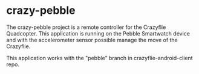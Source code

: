 crazy-pebble
============
The crazy-pebble project is a remote controller for the Crazyflie Quadcopter. This application is running on the Pebble Smartwatch device and with the accelerometer sensor possible manage the move of the Crazyflie.

This application works with the "pebble" branch in crazyflie-android-client repo.
